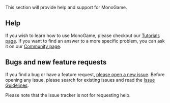 
This section will provide help and support for MonoGame.

## Help

If you wish to learn how to use MonoGame, please checkout our [Tutorials page](tutorials.md). If you want to find an answer to a more specific problem, you can ask it on our [Community page](https://community.monogame.net/).

## Bugs and new feature requests

If you find a bug or have a feature request, [please open a new issue](https://github.com/mono/monogame/issues). Before opening any issue, please search for existing issues and read the [Issue Guidelines](https://github.com/necolas/issue-guidelines).

Please note that the issue tracker is not for requesting help.
